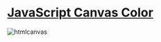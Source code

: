 # [JavaScript Canvas Color](https://syknapse.github.io/JavaScript-Canvas-Color)

![htmlcanvas](https://user-images.githubusercontent.com/29199184/34668062-088523a0-f46c-11e7-81f1-3ac50449683e.gif)
